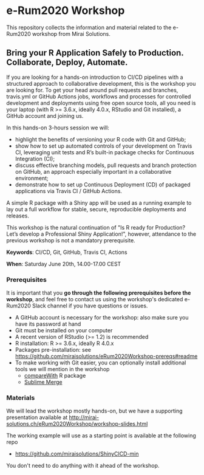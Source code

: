 # e-Rum2020 Workshop

This repository collects the information and material related to the e-Rum2020 workshop from Mirai Solutions.

## Bring your R Application Safely to Production. Collaborate, Deploy, Automate.

If you are looking for a hands-on introduction to CI/CD pipelines with a structured approach to collaborative development, this is the workshop you are looking for. To get your head around pull requests and branches, travis.yml or GitHub Actions jobs, workflows and processes for controlled development and deployments using free open source tools, all you need is your laptop (with R >= 3.6.x, ideally 4.0.x, RStudio and Git installed), a GitHub account and joining us.

In this hands-on 3-hours session we will:

- highlight the benefits of versioning your R code with Git and GitHub;
- show how to set up automated controls of your development on Travis CI, leveraging unit tests and R’s built-in package checks for Continuous Integration (CI);
- discuss effective branching models, pull requests and branch protection on GitHub, an approach especially important in a collaborative environment;
- demonstrate how to set up Continuous Deployment (CD) of packaged applications via Travis CI / GitHub Actions.

A simple R package with a Shiny app will be used as a running example to lay out a full workflow for stable, secure, reproducible deployments and releases.

This workshop is the natural continuation of "Is R ready for Production? Let’s develop a Professional Shiny Application!", however, attendance to the previous workshop is not a mandatory prerequisite.

**Keywords**: CI/CD, Git, GitHub, Travis CI, Actions

**When**: Saturday June 20th, 14.00-17.00 CEST

### Prerequisites

It is important that you **go through the following prerequisites before the workshop**, and feel free to contact us using the workshop's dedicated e-Rum2020 Slack channel if you have questions or issues.

- A GitHub account is necessary for the workshop: also make sure you have its password at hand
- Git must be installed on your computer
- A recent version of RStudio (>= 1.2) is recommended
- R installation: R >= 3.6.x, ideally R 4.0.x
- Packages pre-installation: see https://github.com/miraisolutions/eRum2020Workshop-prereqs#readme
- To make working with Git easier, you can optionally install additional tools we will mention in the workshop
    - [compareWith](https://github.com/miraisolutions/compareWith#readme) R package
    - [Sublime Merge](https://www.sublimemerge.com)
    
    
### Materials

We will lead the workshop mostly hands-on, but we have a supporting presentation available at http://mirai-solutions.ch/eRum2020Workshop/workshop-slides.html

The working example will use as a starting point is available at the following repo

- https://github.com/miraisolutions/ShinyCICD-min

You don't need to do anything with it ahead of the workshop.

